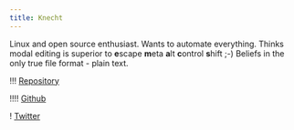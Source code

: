 ```yaml
---
title: Knecht
---
```


Linux and open source enthusiast. Wants to automate everything. Thinks modal editing is superior to **e**scape **m**eta **a**lt **c**ontrol **s**hift ;-) Beliefs in the only true file format - plain text.

!!! [Repository](https://repo.rootknecht.net/)

!!!! [Github](https://github.com/Allaman)

! [Twitter](https://twitter.com/Allamann)